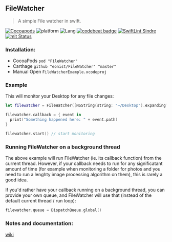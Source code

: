 ## FileWatcher

> A simple File watcher in swift.

[![Cocoapods](https://img.shields.io/cocoapods/v/FileWatcher.svg)](https://cocoapods.org/pods/FileWatcher)
![platform](https://img.shields.io/badge/Platform-macOS-blue.svg)
![Lang](https://img.shields.io/badge/Language-Swift%205.0-orange.svg)
[![codebeat badge](https://codebeat.co/badges/041905ca-d1a9-4090-81b1-564282200af4)](https://codebeat.co/projects/github-com-eonist-filewatcher-master)
[![SwiftLint Sindre](https://img.shields.io/badge/SwiftLint-Sindre-hotpink.svg)](https://github.com/sindresorhus/swiftlint-sindre)
[![mit Status](https://img.shields.io/badge/License-MIT-brightgreen.svg)](https://opensource.org/licenses/MIT)

### Installation:
- CocoaPods `pod "FileWatcher"`
- Carthage `github "eonist/FileWatcher" "master"`
- Manual Open `FileWatcherExample.xcodeproj`

### Example
This will monitor your Desktop for any file changes:

```swift
let filewatcher = FileWatcher([NSString(string: "~/Desktop").expandingTildeInPath])

filewatcher.callback = { event in
  print("Something happened here: " + event.path)
}

filewatcher.start() // start monitoring
```

### Running FileWatcher on a background thread
The above example will run FileWatcher (ie. its callback function) from the current thread. However, if your callback needs to run for any significatant amount of time (for example when monitoring a folder for photos and you need to run a lenghty image processing algorithm on them), this is rarely a good idea.

If you'd rather have your callback running on a background thread, you can provide your own queue, and FileWatcher will use that (instead of the default current thread / run loop):

```swift
filewatcher.queue = DispatchQueue.global()
```

### Notes and documentation:
[wiki](https://github.com/eonist/FileWatcher/wiki)  
